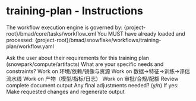 # training-plan - Instructions

<critical>The workflow execution engine is governed by: {project-root}/bmad/core/tasks/workflow.xml</critical>
<critical>You MUST have already loaded and processed: {project-root}/bmad/snowflake/workflows/training-plan/workflow.yaml</critical>

<workflow>

<step n="1" goal="Understand Requirements">
<action>Ask the user about their requirements for this training plan (snowpark/compute/artifacts)</action>
<ask>What are your specific needs and constraints?</ask>
</step>

<step n="2" goal="环境/依赖/镜像与资源">
<action>Work on 环境/依赖/镜像与资源</action>
<template-output section="env"/>
</step>

<step n="3" goal="数据→特征→训练→评估流水线">
<action>Work on 数据→特征→训练→评估流水线</action>
<template-output section="pipeline"/>
</step>

<step n="4" goal="产物（模型/指标/日志）">
<action>Work on 产物（模型/指标/日志）</action>
<template-output section="artifacts"/>
</step>

<step n="5" goal="审批/合规/配额">
<action>Work on 审批/合规/配额</action>
<template-output section="governance"/>
</step>

<step n="6" goal="Review and Finalize">
<action>Review complete document output</action>
<ask>Any final adjustments needed? (y/n)</ask>
<check>If yes:</check>
  <action>Make requested changes and regenerate output</action>
</step>

</workflow>
